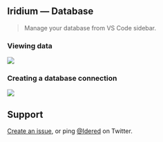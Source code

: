 ## Iridium — Database

> Manage your database from VS Code sidebar.

### Viewing data

![](https://i.imgur.com/QKRvO7B.gif)

### Creating a database connection

![](https://i.imgur.com/p4ZxSou.gif)

## Support

[Create an issue](https://github.com/idered/iridium/issues), or ping [@Idered](https://twitter.com/Idered) on Twitter.